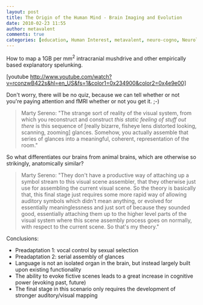 ```yaml
---
layout: post
title: The Origin of the Human Mind - Brain Imaging and Evolution
date: 2010-02-23 11:55
author: metavalent
comments: true
categories: [education, Human Interest, metavalent, neuro-cogno, Neurology]
---
```

How to map a 1GB per mm<sup>2</sup> intracranial mushdrive and other empirically based explanatory spelunking.

[youtube http://www.youtube.com/watch?v=rconzwB422s&hl=en_US&fs=1&color1=0x234900&color2=0x4e9e00]

Don't worry, there will be no quiz, because we can tell whether or not you're paying attention and fMRI whether or not you get it. ;-)<blockquote>Marty Sereno: "The strange sort of reality of the visual system, from which you reconstruct and construct <em>this static feeling of stuff out there</em> is this sequence of [really bizarre, fisheye lens distorted looking, scanning, zooming] glances. Somehow, you actually assemble that series of glances into a meaningful, coherent, representation of the room."</blockquote>So what differentiates our brains from animal brains, which are otherwise so strikingly, anatomically similar?<blockquote>Marty Sereno: "They don't have a productive way of attaching up a symbol stream to this visual scene assembler, that they otherwise just use for assembling the current visual scene. So the theory is basically that, this final stage just requires some more rapid way of allowing auditory symbols which didn't mean anything,  or evolved for essentially meaninglessness and just sort of because they sounded good, essentially attaching them up to the higher level parts of the visual system where this scene assembly process goes on normally, with respect to the current scene. So that's my theory."</blockquote>Conclusions:
<ul>
	<li>Preadaptation 1: vocal control by sexual selection</li>
	<li>Preadaptation 2: serial assembly of glances</li>
	<li>Language is not an isolated organ in the brain, but instead largely built upon existing functionality</li>
	<li>The ability to evoke fictive scenes leads to a great increase in cognitive power (evoking past, future)</li>
	<li>The final stage in this scenario only requires the development of stronger auditory/visual mapping</li>
</ul>
